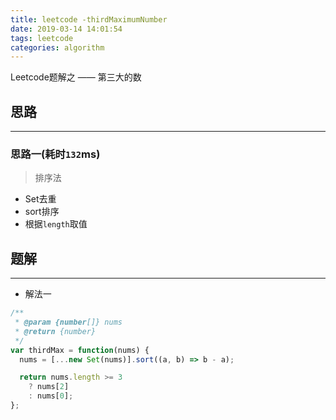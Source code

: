 ```yaml
---
title: leetcode -thirdMaximumNumber
date: 2019-03-14 14:01:54
tags: leetcode
categories: algorithm
---
```


Leetcode题解之 —— 第三大的数


<!-- more -->


## 思路

------

### 思路一(耗时`132`ms)

> 排序法

- Set去重
- sort排序
- 根据`length`取值

## 题解

------

- 解法一

```js
/**
 * @param {number[]} nums
 * @return {number}
 */
var thirdMax = function(nums) {
  nums = [...new Set(nums)].sort((a, b) => b - a);

  return nums.length >= 3
    ? nums[2]
    : nums[0];
};
```